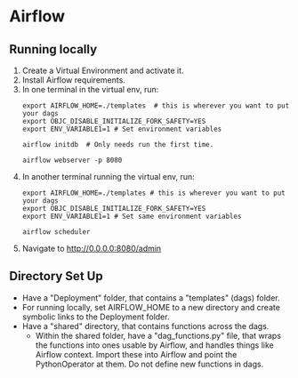 # Airflow

## Running locally
1. Create a Virtual Environment and activate it.
2. Install Airflow requirements.
3. In one terminal in the virtual env, run:
    ```
    export AIRFLOW_HOME=./templates  # this is wherever you want to put your dags
    export OBJC_DISABLE_INITIALIZE_FORK_SAFETY=YES
    export ENV_VARIABLE1=1 # Set environment variables

    airflow initdb  # Only needs run the first time.

    airflow webserver -p 8080
    ```
4. In another terminal running the virtual env, run:
    ```
    export AIRFLOW_HOME=./templates # this is wherever you want to put your dags
    export OBJC_DISABLE_INITIALIZE_FORK_SAFETY=YES
    export ENV_VARIABLE1=1 # Set same environment variables

    airflow scheduler
    ```
5. Navigate to http://0.0.0.0:8080/admin

## Directory Set Up
* Have a "Deployment" folder, that contains a "templates" (dags) folder.
* For running locally, set AIRFLOW_HOME to a new directory and create symbolic links to the Deployment folder.
* Have a "shared" directory, that contains functions across the dags.
    * Within the shared folder, have a "dag_functions.py" file, that wraps the functions into ones usable by Airflow, and handles things like Airflow context. Import these into Airflow and point the PythonOperator at them. Do not define new functions in dags.
